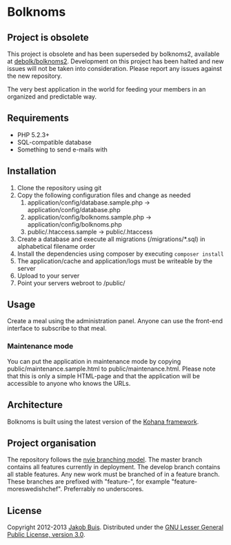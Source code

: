 # Bolknoms

## Project is obsolete
This project is obsolete and has been superseded by bolknoms2, available at [debolk/bolknoms2](http://www.github.com/debolk/bolknoms2). Development on this project has been halted and new issues will not be taken into consideration. Please report any issues against the new repository. 

The very best application in the world for feeding your members in an organized and predictable way.

## Requirements
* PHP 5.2.3+
* SQL-compatible database
* Something to send e-mails with

## Installation
1. Clone the repository using git
1. Copy the following configuration files and change as needed
    1. application/config/database.sample.php -> application/config/database.php
    1. application/config/bolknoms.sample.php -> application/config/bolknoms.php
    1. public/.htaccess.sample -> public/.htaccess
1. Create a database and execute all migrations (/migrations/*.sql) in alphabetical filename order
1. Install the dependencies using composer by executing `composer install`
1. The application/cache and application/logs must be writeable by the server
1. Upload to your server
1. Point your servers webroot to /public/

## Usage
Create a meal using the administration panel. Anyone can use the front-end interface to subscribe to that meal.

### Maintenance mode
You can put the application in maintenance mode by copying public/maintenance.sample.html to public/maintenance.html. Please note that this is only a simple HTML-page and that the application will be accessible to anyone who knows the URLs.

## Architecture
Bolknoms is built using the latest version of the [Kohana framework](http://kohanaframework.org/).

## Project organisation
The repository follows the [nvie branching model](http://nvie.com/posts/a-successful-git-branching-model/). The master branch contains all features currently in deployment. The develop branch contains all stable features. Any new work must be branched of in a feature branch. These branches are prefixed with "feature-", for example "feature-moreswedishchef". Preferrably no underscores.

## License
Copyright 2012-2013 [Jakob Buis](http://www.jakobbuis.com). Distributed under the [GNU Lesser General Public License, version 3.0](http://opensource.org/licenses/lgpl-3.0.html).

